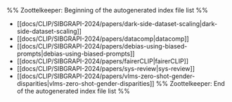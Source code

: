 %% Zoottelkeeper: Beginning of the autogenerated index file list  %%
-  [[docs/CLIP/SIBGRAPI-2024/papers/dark-side-dataset-scaling|dark-side-dataset-scaling]]
-  [[docs/CLIP/SIBGRAPI-2024/papers/datacomp|datacomp]]
-  [[docs/CLIP/SIBGRAPI-2024/papers/debias-using-biased-prompts|debias-using-biased-prompts]]
-  [[docs/CLIP/SIBGRAPI-2024/papers/fairerCLIP|fairerCLIP]]
-  [[docs/CLIP/SIBGRAPI-2024/papers/sys-review|sys-review]]
-  [[docs/CLIP/SIBGRAPI-2024/papers/vlms-zero-shot-gender-disparities|vlms-zero-shot-gender-disparities]]
%% Zoottelkeeper: End of the autogenerated index file list  %%
